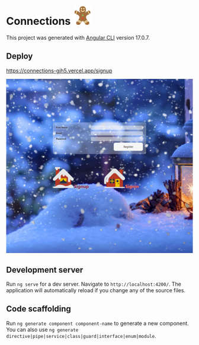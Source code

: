 # Connections <img src="./src/assets/icons/gingerbread.svg"  width="50" height="50">

This project was generated with [Angular CLI](https://github.com/angular/angular-cli) version 17.0.7.

## Deploy

https://connections-gjh5.vercel.app/signup

![screenshot](./src/assets/pics/screenshot_signup_page.PNG)

## Development server

Run `ng serve` for a dev server. Navigate to `http://localhost:4200/`. The application will automatically reload if you change any of the source files.

## Code scaffolding

Run `ng generate component component-name` to generate a new component. You can also use `ng generate directive|pipe|service|class|guard|interface|enum|module`.

